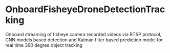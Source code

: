 # OnboardFisheyeDroneDetectionTracking
Onboard streaming of fisheye camera recorded videos via RTSP protocol, CNN models based detection and Kalman filter based prediction model for real time 360 degree object tracking
